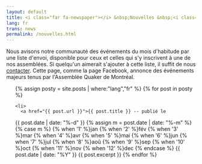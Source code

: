 ```yaml
---
layout: default
title: <i class="far fa-newspaper"></i> &nbsp;Nouvelles &nbsp;<i class="fas fa-bullhorn"></i>
lang: fr
trans: news
permalink: /nouvelles.html
---
```

Nous avisons notre communauté des événements du mois d'habitude par une liste d'envoi, disponible pour ceux et celles qui s'y inscrivent à une de nos assemblées. Si quelqu'un aimerait s'ajouter à cette liste, il suffit de nous [contacter](contact-fr.html). Cette page, comme la page Facebook, annonce des événements majeurs tenus par l'Assemblée Quaker de Montréal.

<ul>
{% assign posty = site.posts | where:"lang","fr" %}
  {% for post in posty %}

    <li>
      <a href="{{ post.url }}">{{ post.title }} -- publié le 
<!-- Whitespace added for readability -->
{{ post.date | date: "%-d" }}
{% assign m = post.date | date: "%-m" %}
{% case m %}
  {% when '1' %}jan
  {% when '2' %}fév
  {% when '3' %}mar
  {% when '4' %}avr
  {% when '5' %}mai
  {% when '6' %}jun
  {% when '7' %}jul
  {% when '8' %}aoû
  {% when '9' %}sep
  {% when '10' %}oct
  {% when '11' %}nov
  {% when '12' %}dec
{% endcase %}
{{ post.date | date: "%Y" }}
</a>
      {{ post.excerpt }}
    </li>
  {% endfor %}
</ul>
